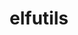 ---
title: "elfutils"
layout: cache
categories: [package, develop]
meta: {"compilers": ["gcc@10.2.1", "gcc@10.5.0", "gcc@11.1.0", "gcc@11.4.0", "gcc@13.2.0", "gcc@13.3.0", "gcc@7.3.1", "gcc@7.5.0", "gcc@9.4.0", "intel-oneapi-compilers@2025.1.0"], "num_specs": 60, "num_specs_by_stack": {"aws-isc": 1, "aws-isc-aarch64": 1, "data-vis-sdk": 3, "developer-tools-aarch64-linux-gnu": 3, "developer-tools-manylinux2014": 1, "developer-tools-x86_64_v3-linux-gnu": 3, "e4s": 6, "e4s-neoverse-v2": 6, "e4s-neoverse_v1": 2, "e4s-oneapi": 8, "e4s-power": 4, "e4s-rocm-external": 6, "gpu-tests": 5, "hep": 3, "ml-linux-x86_64-rocm": 3, "radiuss": 3, "radiuss-aws": 3, "radiuss-aws-aarch64": 5, "root": 60, "tutorial": 3}, "oss": ["amzn2", "centos7", "rhel8", "ubuntu18.04", "ubuntu20.04", "ubuntu22.04", "ubuntu24.04"], "platforms": ["linux"], "stacks": ["aws-isc", "aws-isc-aarch64", "data-vis-sdk", "developer-tools-aarch64-linux-gnu", "developer-tools-manylinux2014", "developer-tools-x86_64_v3-linux-gnu", "e4s", "e4s-neoverse-v2", "e4s-neoverse_v1", "e4s-oneapi", "e4s-power", "e4s-rocm-external", "gpu-tests", "hep", "ml-linux-x86_64-rocm", "radiuss", "radiuss-aws", "radiuss-aws-aarch64", "root", "tutorial"], "targets": ["aarch64", "neoverse_v1", "neoverse_v2", "ppc64le", "x86_64_v3"], "versions": ["0.189", "0.190", "0.191", "0.192"]}
spec_details: [{"compiler": "intel-oneapi-compilers@2025.1.0", "hash": "2duniq34mxkm7r5o3w2xyvcll66pblo3", "os": "ubuntu22.04", "platform": "linux", "size": "-", "stacks": ["e4s-oneapi", "root"], "target": "x86_64_v3", "variants": ["build_system=autotools", "~debuginfod", "+exeprefix", "~nls"], "versions": ["0.192"]}, {"compiler": "intel-oneapi-compilers@2025.1.0", "hash": "36q3cda5n5gsiewojy6ucqtcxiitd46b", "os": "ubuntu22.04", "platform": "linux", "size": "-", "stacks": ["e4s-oneapi", "root"], "target": "x86_64_v3", "variants": ["build_system=autotools", "~debuginfod", "+exeprefix", "~nls"], "versions": ["0.192"]}, {"compiler": "gcc@11.4.0", "hash": "3k2ntpc5p6tthvp2yyum45uevlaiuh3l", "os": "ubuntu22.04", "platform": "linux", "size": "-", "stacks": ["e4s-neoverse_v1", "root"], "target": "neoverse_v1", "variants": ["build_system=autotools", "~debuginfod", "+exeprefix", "~nls"], "versions": ["0.190"]}, {"compiler": "gcc@9.4.0", "hash": "3oa6zjfjslpzjzlllrm4ke3ccweg3ssx", "os": "ubuntu20.04", "platform": "linux", "size": "-", "stacks": ["e4s-power", "root"], "target": "ppc64le", "variants": ["build_system=autotools", "~debuginfod", "+exeprefix", "+nls"], "versions": ["0.191"]}, {"compiler": "gcc@11.4.0", "hash": "7eiytm3csx6s6gpb7rqu3wkzrmx6llai", "os": "ubuntu22.04", "platform": "linux", "size": "-", "stacks": ["hep", "root"], "target": "x86_64_v3", "variants": ["build_system=autotools", "+debuginfod", "+exeprefix", "+nls"], "versions": ["0.192"]}, {"compiler": "intel-oneapi-compilers@2025.1.0", "hash": "a462ldz4cbsx73g36l6dta2ejfa25zdu", "os": "ubuntu22.04", "platform": "linux", "size": "-", "stacks": ["e4s-oneapi", "root"], "target": "x86_64_v3", "variants": ["build_system=autotools", "~debuginfod", "+exeprefix", "~nls"], "versions": ["0.190"]}, {"compiler": "gcc@13.2.0", "hash": "asc4k7hlouseflkocoi6ado3msnlqbku", "os": "ubuntu24.04", "platform": "linux", "size": "-", "stacks": ["ml-linux-x86_64-rocm", "root"], "target": "x86_64_v3", "variants": ["build_system=autotools", "~debuginfod", "+exeprefix", "+nls"], "versions": ["0.192"]}, {"compiler": "gcc@11.4.0", "hash": "bg3z7do6zbwaj6qi4b757r3v3gu4eda3", "os": "ubuntu22.04", "platform": "linux", "size": "-", "stacks": ["e4s-neoverse-v2", "root"], "target": "neoverse_v2", "variants": ["build_system=autotools", "~debuginfod", "+exeprefix", "~nls"], "versions": ["0.190"]}, {"compiler": "gcc@11.4.0", "hash": "bl3khfkudk33vf75hyv42lnn4nulyd7g", "os": "ubuntu22.04", "platform": "linux", "size": "-", "stacks": ["e4s-neoverse-v2", "root"], "target": "neoverse_v2", "variants": ["build_system=autotools", "~debuginfod", "+exeprefix", "+nls"], "versions": ["0.191"]}, {"compiler": "gcc@10.2.1", "hash": "bszpvg45nnje52umdvbp4cbku5cnakpr", "os": "centos7", "platform": "linux", "size": "-", "stacks": ["developer-tools-manylinux2014", "root"], "target": "x86_64_v3", "variants": ["build_system=autotools", "+debuginfod", "+exeprefix", "+nls"], "versions": ["0.191"]}, {"compiler": "gcc@11.4.0", "hash": "c3tfv22re5ivlwaujnwlj3sjdi24fgea", "os": "ubuntu22.04", "platform": "linux", "size": "-", "stacks": ["hep", "root"], "target": "x86_64_v3", "variants": ["build_system=autotools", "+debuginfod", "+exeprefix", "+nls"], "versions": ["0.192"]}, {"compiler": "gcc@7.3.1", "hash": "c7t7omvnuw4oj4svknjgvy5jod5pbwp5", "os": "amzn2", "platform": "linux", "size": "-", "stacks": ["aws-isc-aarch64", "root"], "target": "aarch64", "variants": ["build_system=autotools", "~debuginfod", "+exeprefix", "~nls"], "versions": ["0.191"]}, {"compiler": "gcc@11.4.0", "hash": "cdayfzqg5okviq7mssqzt4as4edo5ows", "os": "ubuntu22.04", "platform": "linux", "size": "-", "stacks": ["e4s", "e4s-rocm-external", "root"], "target": "x86_64_v3", "variants": ["build_system=autotools", "~debuginfod", "+exeprefix", "~nls"], "versions": ["0.190"]}, {"compiler": "gcc@13.3.0", "hash": "e4xh5yclmgv6twrzjwm36t5cysmvc6uq", "os": "rhel8", "platform": "linux", "size": "-", "stacks": ["developer-tools-aarch64-linux-gnu", "root"], "target": "aarch64", "variants": ["build_system=autotools", "+debuginfod", "+exeprefix", "+nls"], "versions": ["0.191"]}, {"compiler": "gcc@10.5.0", "hash": "g4kqb27p6lwfrh5hpow4xhpg6cxispli", "os": "centos7", "platform": "linux", "size": "-", "stacks": ["developer-tools-x86_64_v3-linux-gnu", "root"], "target": "x86_64_v3", "variants": ["build_system=autotools", "+debuginfod", "+exeprefix", "+nls"], "versions": ["0.192"]}, {"compiler": "gcc@11.4.0", "hash": "gmiobqmtry6ovmfnlk46qhra3zrzubgd", "os": "ubuntu22.04", "platform": "linux", "size": "-", "stacks": ["e4s-neoverse-v2", "root"], "target": "neoverse_v2", "variants": ["build_system=autotools", "~debuginfod", "+exeprefix", "+nls"], "versions": ["0.191"]}, {"compiler": "gcc@11.1.0", "hash": "guvj7rdvwnbkmhrkoo76dkhgiy7caciz", "os": "ubuntu20.04", "platform": "linux", "size": "-", "stacks": ["gpu-tests", "root"], "target": "x86_64_v3", "variants": ["build_system=autotools", "~debuginfod", "+exeprefix", "~nls"], "versions": ["0.189"]}, {"compiler": "gcc@7.3.1", "hash": "hipqgw5nmzlp2ck7ywyhh5jff2dobxiv", "os": "amzn2", "platform": "linux", "size": "-", "stacks": ["radiuss-aws-aarch64", "root"], "target": "aarch64", "variants": ["build_system=autotools", "~debuginfod", "+exeprefix", "+nls"], "versions": ["0.191"]}, {"compiler": "gcc@7.3.1", "hash": "hkhcinpwosafevgiar62pv76cjhkpt4g", "os": "amzn2", "platform": "linux", "size": "-", "stacks": ["radiuss-aws-aarch64", "root"], "target": "aarch64", "variants": ["build_system=autotools", "~debuginfod", "+exeprefix", "+nls"], "versions": ["0.191"]}, {"compiler": "gcc@9.4.0", "hash": "iactk7srar6bnhfggbkpq4e3saxhlsps", "os": "ubuntu20.04", "platform": "linux", "size": "-", "stacks": ["e4s-power", "root"], "target": "ppc64le", "variants": ["build_system=autotools", "~debuginfod", "+exeprefix", "~nls"], "versions": ["0.190"]}, {"compiler": "gcc@9.4.0", "hash": "izetc7xychievayqluqlp3jlg7t3zol2", "os": "ubuntu20.04", "platform": "linux", "size": "-", "stacks": ["e4s-power", "root"], "target": "ppc64le", "variants": ["build_system=autotools", "~debuginfod", "+exeprefix", "+nls"], "versions": ["0.191"]}, {"compiler": "gcc@10.5.0", "hash": "jdntiyrqgbvcgbz6lrkqu5utaawgga7c", "os": "centos7", "platform": "linux", "size": "-", "stacks": ["developer-tools-x86_64_v3-linux-gnu", "root"], "target": "x86_64_v3", "variants": ["build_system=autotools", "+debuginfod", "+exeprefix", "+nls"], "versions": ["0.192"]}, {"compiler": "gcc@11.4.0", "hash": "jjyfrk4veyvi23i3jfvoiwnjav6ebumt", "os": "ubuntu22.04", "platform": "linux", "size": "-", "stacks": ["e4s-neoverse_v1", "root"], "target": "neoverse_v1", "variants": ["build_system=autotools", "~debuginfod", "+exeprefix", "+nls"], "versions": ["0.191"]}, {"compiler": "gcc@11.1.0", "hash": "jqwfanxsc2dlgm65tlor2pfxpys7o23m", "os": "ubuntu20.04", "platform": "linux", "size": "-", "stacks": ["gpu-tests", "root"], "target": "x86_64_v3", "variants": ["build_system=autotools", "~debuginfod", "+exeprefix", "~nls"], "versions": ["0.190"]}, {"compiler": "gcc@7.5.0", "hash": "lgu5d2vf6gjz5lsxenjz6xatdw7lqeje", "os": "ubuntu18.04", "platform": "linux", "size": "-", "stacks": ["radiuss", "root"], "target": "x86_64_v3", "variants": ["build_system=autotools", "~debuginfod", "+exeprefix", "+nls"], "versions": ["0.192"]}, {"compiler": "intel-oneapi-compilers@2025.1.0", "hash": "lh7il543zjiaag3gjmxhx5nogifiwfq7", "os": "ubuntu22.04", "platform": "linux", "size": "-", "stacks": ["e4s-oneapi", "root"], "target": "x86_64_v3", "variants": ["build_system=autotools", "~debuginfod", "+exeprefix", "~nls"], "versions": ["0.190"]}, {"compiler": "intel-oneapi-compilers@2025.1.0", "hash": "lhydp7bd7uqeqykumsnsu5clos34s7al", "os": "ubuntu22.04", "platform": "linux", "size": "-", "stacks": ["e4s-oneapi", "root"], "target": "x86_64_v3", "variants": ["build_system=autotools", "~debuginfod", "+exeprefix", "~nls"], "versions": ["0.192"]}, {"compiler": "gcc@7.5.0", "hash": "lo5kte4npj7vps2gaaykqronsk7vck2n", "os": "ubuntu18.04", "platform": "linux", "size": "-", "stacks": ["radiuss", "root"], "target": "x86_64_v3", "variants": ["build_system=autotools", "~debuginfod", "+exeprefix", "+nls"], "versions": ["0.192"]}, {"compiler": "gcc@7.3.1", "hash": "me4rxwths3jd7v2rf6zktrj3m25fbslj", "os": "amzn2", "platform": "linux", "size": "-", "stacks": ["aws-isc", "root"], "target": "x86_64_v3", "variants": ["build_system=autotools", "~debuginfod", "+exeprefix", "~nls"], "versions": ["0.191"]}, {"compiler": "gcc@7.3.1", "hash": "mom6d7rotzh46x4tzwb434nsmc2cxani", "os": "amzn2", "platform": "linux", "size": "-", "stacks": ["radiuss-aws", "root"], "target": "x86_64_v3", "variants": ["build_system=autotools", "~debuginfod", "+exeprefix", "+nls"], "versions": ["0.192"]}, {"compiler": "gcc@7.3.1", "hash": "n4ewzsdbjp2mmadb2cw66ou33aic42d5", "os": "amzn2", "platform": "linux", "size": "-", "stacks": ["radiuss-aws", "root"], "target": "x86_64_v3", "variants": ["build_system=autotools", "~debuginfod", "+exeprefix", "+nls"], "versions": ["0.192"]}, {"compiler": "gcc@11.4.0", "hash": "natp5zyydek44rirakda4chawsug5hdp", "os": "ubuntu22.04", "platform": "linux", "size": "-", "stacks": ["e4s", "e4s-rocm-external", "root", "tutorial"], "target": "x86_64_v3", "variants": ["build_system=autotools", "~debuginfod", "+exeprefix", "+nls"], "versions": ["0.192"]}, {"compiler": "intel-oneapi-compilers@2025.1.0", "hash": "o3b447274t2sl43ryexmbedmhccbnt2l", "os": "ubuntu22.04", "platform": "linux", "size": "-", "stacks": ["e4s-oneapi", "root"], "target": "x86_64_v3", "variants": ["build_system=autotools", "~debuginfod", "+exeprefix", "~nls"], "versions": ["0.190"]}, {"compiler": "gcc@11.4.0", "hash": "o5gpp3rm2kyj32izngsmufu56ti24yxx", "os": "ubuntu22.04", "platform": "linux", "size": "-", "stacks": ["e4s-neoverse-v2", "root"], "target": "neoverse_v2", "variants": ["build_system=autotools", "~debuginfod", "+exeprefix", "~nls"], "versions": ["0.190"]}, {"compiler": "gcc@11.4.0", "hash": "oeyvah63gx5cziyzi4b2ct3qm2vuk77j", "os": "ubuntu22.04", "platform": "linux", "size": "-", "stacks": ["hep", "root"], "target": "x86_64_v3", "variants": ["build_system=autotools", "+debuginfod", "+exeprefix", "+nls"], "versions": ["0.192"]}, {"compiler": "gcc@9.4.0", "hash": "qopcrog74g4bz7yklapaj24sufwhzhhc", "os": "ubuntu20.04", "platform": "linux", "size": "-", "stacks": ["e4s-power", "root"], "target": "ppc64le", "variants": ["build_system=autotools", "~debuginfod", "+exeprefix", "~nls"], "versions": ["0.190"]}, {"compiler": "gcc@7.3.1", "hash": "rdjcfylgt5rbsqtohn7obqdigxlefrsq", "os": "amzn2", "platform": "linux", "size": "-", "stacks": ["radiuss-aws-aarch64", "root"], "target": "aarch64", "variants": ["build_system=autotools", "~debuginfod", "+exeprefix", "+nls"], "versions": ["0.191"]}, {"compiler": "gcc@11.1.0", "hash": "rr5lidzachngth444ioqb4675qpau6hb", "os": "ubuntu20.04", "platform": "linux", "size": "-", "stacks": ["data-vis-sdk", "root"], "target": "x86_64_v3", "variants": ["build_system=autotools", "~debuginfod", "+exeprefix", "+nls"], "versions": ["0.192"]}, {"compiler": "gcc@11.1.0", "hash": "rti3d4wgjyy5evglerfvu7i452dgverv", "os": "ubuntu20.04", "platform": "linux", "size": "-", "stacks": ["gpu-tests", "root"], "target": "x86_64_v3", "variants": ["build_system=autotools", "~debuginfod", "+exeprefix", "~nls"], "versions": ["0.189"]}, {"compiler": "gcc@13.3.0", "hash": "s25nlnf3i54zqo5vz2nx2obenuyra7yg", "os": "rhel8", "platform": "linux", "size": "-", "stacks": ["developer-tools-aarch64-linux-gnu", "root"], "target": "aarch64", "variants": ["build_system=autotools", "+debuginfod", "+exeprefix", "+nls"], "versions": ["0.191"]}, {"compiler": "gcc@11.4.0", "hash": "s6jchyanicsjq4dyjyg26oz6rvx6je25", "os": "ubuntu22.04", "platform": "linux", "size": "-", "stacks": ["e4s-neoverse-v2", "root"], "target": "neoverse_v2", "variants": ["build_system=autotools", "~debuginfod", "+exeprefix", "~nls"], "versions": ["0.190"]}, {"compiler": "gcc@11.1.0", "hash": "sit2mtkgl7nxe46gimv2luh6kxkziftn", "os": "ubuntu20.04", "platform": "linux", "size": "-", "stacks": ["data-vis-sdk", "root"], "target": "x86_64_v3", "variants": ["build_system=autotools", "~debuginfod", "+exeprefix", "+nls"], "versions": ["0.192"]}, {"compiler": "gcc@10.5.0", "hash": "skhblov6gyxlksfg3pxrdh2tnrkakbqw", "os": "centos7", "platform": "linux", "size": "-", "stacks": ["developer-tools-x86_64_v3-linux-gnu", "root"], "target": "x86_64_v3", "variants": ["build_system=autotools", "+debuginfod", "+exeprefix", "+nls"], "versions": ["0.192"]}, {"compiler": "gcc@11.1.0", "hash": "sqbwizdm6yyyejrnn4fxyt357spgpr46", "os": "ubuntu20.04", "platform": "linux", "size": "-", "stacks": ["gpu-tests", "root"], "target": "x86_64_v3", "variants": ["build_system=autotools", "~debuginfod", "+exeprefix", "~nls"], "versions": ["0.189"]}, {"compiler": "gcc@11.4.0", "hash": "srkzb2fng2y627ajad7673s6zlkg2mp3", "os": "ubuntu22.04", "platform": "linux", "size": "-", "stacks": ["e4s", "e4s-rocm-external", "root"], "target": "x86_64_v3", "variants": ["build_system=autotools", "~debuginfod", "+exeprefix", "~nls"], "versions": ["0.190"]}, {"compiler": "intel-oneapi-compilers@2025.1.0", "hash": "tv3coadzjta3y5t43tg2skbrqajv7sdb", "os": "ubuntu22.04", "platform": "linux", "size": "-", "stacks": ["e4s-oneapi", "root"], "target": "x86_64_v3", "variants": ["build_system=autotools", "~debuginfod", "+exeprefix", "~nls"], "versions": ["0.192"]}, {"compiler": "gcc@7.3.1", "hash": "uefgb5qu3x66efucrw4hrxveet4yzwqb", "os": "amzn2", "platform": "linux", "size": "-", "stacks": ["radiuss-aws", "root"], "target": "x86_64_v3", "variants": ["build_system=autotools", "~debuginfod", "+exeprefix", "+nls"], "versions": ["0.192"]}, {"compiler": "gcc@11.4.0", "hash": "ujd2nnyjfh6eogxht7edhk4lzqshwtrv", "os": "ubuntu22.04", "platform": "linux", "size": "-", "stacks": ["e4s", "e4s-rocm-external", "root"], "target": "x86_64_v3", "variants": ["build_system=autotools", "~debuginfod", "+exeprefix", "~nls"], "versions": ["0.190"]}, {"compiler": "gcc@13.2.0", "hash": "v3cbfnf62d5i65aurg2hva7euijzz4po", "os": "ubuntu24.04", "platform": "linux", "size": "-", "stacks": ["ml-linux-x86_64-rocm", "root"], "target": "x86_64_v3", "variants": ["build_system=autotools", "~debuginfod", "+exeprefix", "+nls"], "versions": ["0.192"]}, {"compiler": "gcc@11.4.0", "hash": "vk32i456ffi6qomdjjbecw5gcia4vurv", "os": "ubuntu22.04", "platform": "linux", "size": "-", "stacks": ["e4s", "e4s-rocm-external", "root", "tutorial"], "target": "x86_64_v3", "variants": ["build_system=autotools", "~debuginfod", "+exeprefix", "+nls"], "versions": ["0.192"]}, {"compiler": "gcc@13.3.0", "hash": "vnjm5wg73pc45ooadh6olzaleto5bfo2", "os": "rhel8", "platform": "linux", "size": "-", "stacks": ["developer-tools-aarch64-linux-gnu", "root"], "target": "aarch64", "variants": ["build_system=autotools", "+debuginfod", "+exeprefix", "+nls"], "versions": ["0.191"]}, {"compiler": "gcc@7.3.1", "hash": "w6tcjesphp2wvb332pyn6k2awrsi572k", "os": "amzn2", "platform": "linux", "size": "-", "stacks": ["radiuss-aws-aarch64", "root"], "target": "aarch64", "variants": ["build_system=autotools", "~debuginfod", "+exeprefix", "+nls"], "versions": ["0.191"]}, {"compiler": "gcc@11.4.0", "hash": "wqoee36oqfujdgm22uhvxgpxzt6yv5ju", "os": "ubuntu22.04", "platform": "linux", "size": "-", "stacks": ["e4s-neoverse-v2", "root"], "target": "neoverse_v2", "variants": ["build_system=autotools", "~debuginfod", "+exeprefix", "+nls"], "versions": ["0.191"]}, {"compiler": "gcc@7.3.1", "hash": "wqptswxcjbxxpkg33n6lsbpdlzx2haxi", "os": "amzn2", "platform": "linux", "size": "-", "stacks": ["radiuss-aws-aarch64", "root"], "target": "aarch64", "variants": ["build_system=autotools", "~debuginfod", "+exeprefix", "+nls"], "versions": ["0.191"]}, {"compiler": "gcc@11.1.0", "hash": "xa72touvcfekopighmci7up7zrmyjkwt", "os": "ubuntu20.04", "platform": "linux", "size": "-", "stacks": ["gpu-tests", "root"], "target": "x86_64_v3", "variants": ["build_system=autotools", "~debuginfod", "+exeprefix", "~nls"], "versions": ["0.189"]}, {"compiler": "gcc@11.4.0", "hash": "xffyycdmpxwpfpb2prb3zcbzwmfhvp7z", "os": "ubuntu22.04", "platform": "linux", "size": "-", "stacks": ["e4s", "e4s-rocm-external", "root", "tutorial"], "target": "x86_64_v3", "variants": ["build_system=autotools", "~debuginfod", "+exeprefix", "+nls"], "versions": ["0.192"]}, {"compiler": "intel-oneapi-compilers@2025.1.0", "hash": "xjxjx3y4bwmkvynnjvebp3o5fd25e6d4", "os": "ubuntu22.04", "platform": "linux", "size": "-", "stacks": ["e4s-oneapi", "root"], "target": "x86_64_v3", "variants": ["build_system=autotools", "~debuginfod", "+exeprefix", "~nls"], "versions": ["0.190"]}, {"compiler": "gcc@11.1.0", "hash": "yzckho2gzkkmkooajy6mn3jik7qofrf2", "os": "ubuntu20.04", "platform": "linux", "size": "-", "stacks": ["data-vis-sdk", "root"], "target": "x86_64_v3", "variants": ["build_system=autotools", "~debuginfod", "+exeprefix", "+nls"], "versions": ["0.192"]}, {"compiler": "gcc@13.2.0", "hash": "zaphhanlpuqes7x7gb5z2mchhg65nygg", "os": "ubuntu24.04", "platform": "linux", "size": "-", "stacks": ["ml-linux-x86_64-rocm", "root"], "target": "x86_64_v3", "variants": ["build_system=autotools", "~debuginfod", "+exeprefix", "+nls"], "versions": ["0.192"]}, {"compiler": "gcc@7.5.0", "hash": "zepprawd46aokj7jknpizw63ngz6l3fe", "os": "ubuntu18.04", "platform": "linux", "size": "-", "stacks": ["radiuss", "root"], "target": "x86_64_v3", "variants": ["build_system=autotools", "~debuginfod", "+exeprefix", "+nls"], "versions": ["0.192"]}]
---